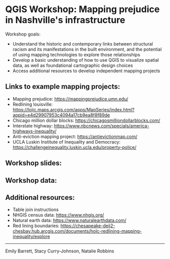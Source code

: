 # QGIS Workshop: Mapping prejudice in Nashville's infrastructure 

Workshop goals:
* Understand the historic and contemporary links between structural   racism and its manifestations in the built environment, and the potential of using mapping technologies to explore those relationships  
* Develop a basic understanding of how to use QGIS to visualize spatial data, as well as foundational cartographic design choices 
* Access additional resources to develop independent mapping projects 

## Links to example mapping projects: 

* Mapping prejudice: https://mappingprejudice.umn.edu/
* Redlining louisville: https://lojic.maps.arcgis.com/apps/MapSeries/index.html?appid=e4d29907953c4094a17cb9ea8f8f89de
* Chicago million dollar blocks: https://chicagosmilliondollarblocks.com/
* Interstate highway: https://www.nbcnews.com/specials/america-highways-inequality/
* Anti-eviction mapping project: https://antievictionmap.com/
* UCLA Luskin Institute of Inequality and Democracy: https://challengeinequality.luskin.ucla.edu/property-police/


## Workshop slides: 

## Workshop data: 


## Additional resources: 

* Table join instructions 
* NHGIS census data: https://www.nhgis.org/ 
* Natural earth data: https://www.naturalearthdata.com/
* Red lining boundaries: https://chesapeake-deij2-chesbay.hub.arcgis.com/documents/holc-redlining-mapping-inequality/explore



--------------- 
Emily Barrett, Stacy Curry-Johnson, Natalie Robbins 


 

